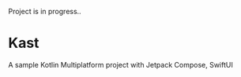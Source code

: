 Project is in progress..
# Kast
A sample Kotlin Multiplatform project with Jetpack Compose, SwiftUI 
